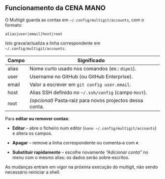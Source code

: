 ## Funcionamento da CENA MANO

O Multigit guarda as contas em `~/.config/multigit/accounts`, com o formato:

```
alias|user|email|host|root
```


Isto grava/actualiza a linha correspondente em `~/.config/multigit/accounts`.

| Campo | Significado                                               |     |
| ----- | --------------------------------------------------------- | --- |
| alias | Nome curto usado nos comandos (ex.: `dipe1`).             |     |
| user  | Username no GitHub (ou GitHub Enterprise).                |     |
| email | Valor a escrever em `git config user.email`.              |     |
| host  | Alias SSH definido no `~/.ssh/config` (campo `Host`).     |     |
| root  | _(opcional)_ Pasta‑raiz para novos projectos dessa conta. |     |

Para **editar ou remover contas**:

* **Editar** – abre o ficheiro num editor (`nano ~/.config/multigit/accounts`) e altera os campos.

* **Apagar** – remove a linha correspondente ou comenta‑a com `#`.

* **Substituir rapidamente** – escolhe novamente *“Adicionar conta”* no menu com o mesmo alias: os dados serão sobre‑escritos.

As mudanças entram em vigor na próxima execução do multigit, não sendo necessário reiniciar a shell.

